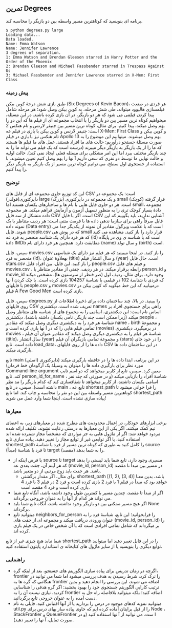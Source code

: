 ## تمرین Degrees
برنامه ای بنویسید که کوتاهترین مسیر واسطه بین دو بازیگر را محاسبه کند.
```
$ python degrees.py large 
Loading data... 
Data loaded. 
Name: Emma Watson
Name: Jennifer Lawrence 
3 degrees of separation. 
1: Emma Watson and Brendan Gleeson starred in Harry Potter and the Order of the Phoenix 
2: Brendan Gleeson and Michael Fassbender starred in Trespass Against Us 
3: Michael Fassbender and Jennifer Lawrence starred in X-Men: First Class
```
### پیش زمینه
طبق بازی شش درجۀ کوین بیکن (Six Degrees of Kevin Bacon)، هر فردی در صنعت فیلمسازی هالیوود میتواند،
طی شش مرحله، به کوین بیکن وصل شود؛ هر مرحله شامل پیدا کردن فیلمی می شود که هر دو بازیگر، در آن بازی کرده
باشند.
در این مسئله، میخواهیم کوتاه ترین مسیر بین دو بازیگر را با انتخاب مجموعه ای از فیلم ها که این دو را بهم وصل میکند،
پیدا کنیم. برای مثال، کوتاه ترین مسیر بین جنیفر لارنس و تام هنکس 2 است: جنیفر لارنس و کوین بیکن با بازی در فیلم
عه X-Men: First Class و کوین بیکن و تام هنکس نیز با بازی در فیلم Apollo 13 بهم وصل میشوند.
میتوانیم این موضوع را به صورت مسئلۀ جستجو درآوریم: حالت های ما افراد هستند. عمل های ما فیلم ها هستند که ما را از
یک بازیگر به بازیگر دیگر میبرند (درست است که یک فیلم می تواند ما را به چند بازیگر مختلف ببرد اما این امر مشکلی
برای مسئله فعلی ایجاد نمی کند). حالت اولیه و حالت نهایی ما توسط دو نفری که سعی داریم آ نها را بهم وصل کنیم تعیین
میشوند. با استفاده از جستجوی اول سطح، می توانیم کوتاه ترین مسیر از یک بازیگر به بازیگر دیگر را پیدا کنیم.


### توضیح
این کد توزیع حاوی مجموعه ای از فایل های CSV است: یک مجموعه در دایرکتوری(فولدر) large (بزرگ) و یک مجموعه
در دایرکتوری small (کوچک) قرار گرفته است. هر دو حاوی فایل هایی با نام ها و ساختارهای یکسان هستند اما small،
مجموعه دادۀ بسیار کوچک تری را به منظور تسهیل آزمون و آزمایش فراهم میکند.
هر مجموعه داده متشکل از سه فایل CSV است. اگر با فایل CSV آشنایی ندارید، باید بگوییم که این فایل صرفاً راهی برای
سازما ندهی داده ها با فرمت متنی است: هر ردیف متناظر با یک نمونه داده (Data entry) است که با علامت ویرگول
مقادیر آن نمونه از یکدیگر جدا می شوند.
فایل people.csv که در پوش هی small قرار دارد را باز کنید. مشاهده می کنید که هر فرد دارای یک شناسه منحصر به فرد
عه (id) است که با شناسه ی وی در پایگاه دادۀ IMDb مطابقت دارد. همچنین هر فرد دارای نام (name) و سال تولد (birth)
است.

سپس، فایل movies.csv را باز کنید. در اینجا میبینید که هر فیلم نیز دارای یک شناسهی منحصر به فرد (id)، بهعلاوۀ
عنوان (title) و سال انتشار فیلم (year) است.
حال فایل stars.csv را باز کنید. این فایل، بین افراد فایل people.csv و فیلم های فایل movies.csv ، رابطه برقرار
میکند. در هر ردیف، جفتی از مقادیر متناظر با person_id و movie_id وجود دارد. برای مثال، ردیف اول (صر فنظر از
سرستون ها)، مشخص میکند که فردی با شناسۀ 102 در فیلمی با شناسۀ 104257 بازی کرده است. با چک کردن آ نها
با فایلهای people.csv و movies.csv درمییابید که این خط میگوید که کوین بیکن در فیلم A Few Good Men
بازی کرده است.

سپس، فایل degrees.py را ببینید. در بالا، چند ساختمان داده برای ذخیرۀ اطلاعات از روی فایلهای CSV تعریف شده
است. دیکشنری names راهی برای جستجوی افراد بر اساس نام است: این دیکشنری، اسامی را به مجموع های از شناسه های
متناظر وصل میکند (زیرا ممکن است چند بازیگر، نامی یکسان داشته باشند). دیکشنری people ، شناسۀ هر فرد را به
دیکشنری دیگری وصل میکند که مقادیر name ، birth و مجموعۀ تمامی فیلم هایی را که در آ نها بازی کرده است
و (movies) در برمیگیرد. دیکشنری movies ، شناسۀ هر فیلم را به دیکشنری دیگری وصل میکند که مقادیر عنوان آن
فیلم (title)، سال انتشار (year) و مجموعۀ تمامی بازیگران آن فیلم (stars) را در خود جای داده است. تابع load_data،
داده ها را از روی فایلهای CSV در این ساختمان داده ها بارگیری میکند.

تابع main (اصلی) در این برنامه، ابتدا داده ها را در حافظه بارگیری میکند (دایرکتوری مورد نظر برای بارگیری داده ها را
میتوان به وسیلۀ یک آرگومان خط فرمان) Command-line argument معین کرد. سپس، تابع از کاربر میخواهد که
دو اسم تایپ کند. تابع person_id_for_name ، شناسۀ افراد را بازیابی میکند (و در صورتی که چند نفر اسامی یکسان
داشتند، از کاربر میخواهد تا شفافسازی کند که کدام بازیگر را مد نظر داشته است). سپس، در تابع main ، تابع
عه shortest_path را فرا خوانی میشود تا کوتاهترین مسیر واسطه بین این دو نفر را محاسبه و چاپ کند.
اما تابع shortest_path پیاده سازی نشده است. اینجا شما وارد عمل می شوید!


### معیارها
برخی ابزارهای خودکار، در اِعمال محدودیت های مطرح شده در معیارهای زیر، به اعضای تیم کمک میکنند. اگر یکی از این
معیارها به درستی رعایت نشوند، تکلیف ارائه شده مردود خواهد شد: اگر از ماژول هایی به جز مواردی که مشخصاً مجاز
شمرده شده اند استفاده کنید، یا اگر توابعی غیر از توابع مجاز را تغییر دهید.
پیاده سازی تابع shortest_path را کامل کنید به طوری که کوتاه ترین مسیر از فرد با شناسۀ source (مبدأ) تا فرد با
شناسۀ target (مقصد) را به شما بدهد.
  - با فرض اینکه از source تا target مسیری وجود دارد، تابع شما باید لیستی را بدهد که هر آیتم آن، جفت بعدی
عه (movie_id, person_id) در مسیر بین مبدأ تا مقصد باشد. هر جفت باید زوج مرتبی از دو متغیر باشد.
    - برای مثال، اگر مقدار برگشتی shortest_path [(1, 2), (3, 4)] باشد، بدین معنا خواهد بود که مبدأ در
فیلم 1 با فرد 2 بازی کرده است و فرد 2 در فیلم 3 با فرد 4 بازی کرده است و فرد 4 مقصد است.
  - اگر از مبدأ تا مقصد، چندین مسیر با کمترین طول وجود داشته باشد، آنگاه تابع شما می تواند هر کدام از آنها را به
عنوان خروجی برگرداند.
  - اگر هیچ مسیر ممکنی بین دو بازیگر وجود نداشته باشد، آنگاه تابع شما باید None برگرداند.
  - میتوانید تابع neighbors_for_person را فرابخوانید؛ این تابع، شناسۀ فرد را به عنوان ورودی دریافت میکند و
مجموعه ای از جفت های (movie_id, person_id) را بر میگرداند که شامل تمامی افرادی است که با آن شخص
خاص در یک فیلم بازی کرده اند. 

شما نباید هیچ چیزی غیر از تابع shortest_path را در این فایل تغییر دهید اما میتوانید توابع دیگری را بنویسید یا از سایر
ماژول های کتابخانه ی استاندارد پایتون استفاده کنید.


### راهنمایی
  - اگرچه در زمان تدریس برای پیاده سازی الگوریتم های جستجو، بعد از اینکه گره، frontier را ترک کرد، شرط
رسیدن به هدف بررسی میشود اما شما می توانید در هنگامی که گره ها به frontier اضافه می شوند، این بررسی
را انجام دهید و بدین ترتیب کارایی الگوریتم جستجوی خود را بهبود بخشید: اگر گرهِ هدفی را شناسایی کردید،
نیازی نیست آن را به frontier اضافه کنید؛ بلکه میتوانید بلافاصله راه حل به دست آمده را به عنوان خروجی تابع
برگردانید.
  - میتوانید نمونه کدهای موجود در درس را بردارید یا از آنها اقتباس کنید. فایلی به نام util.py را از قبل برایتان
آماده کرده ایم که حاوی پیاده ساز یهای درس برای Node ، StackFrontier و QueueFrontier ا ست. می توانید
از آ نها استفاده کنید (و در صورت تمایل، آ نها را تغییر دهید).
